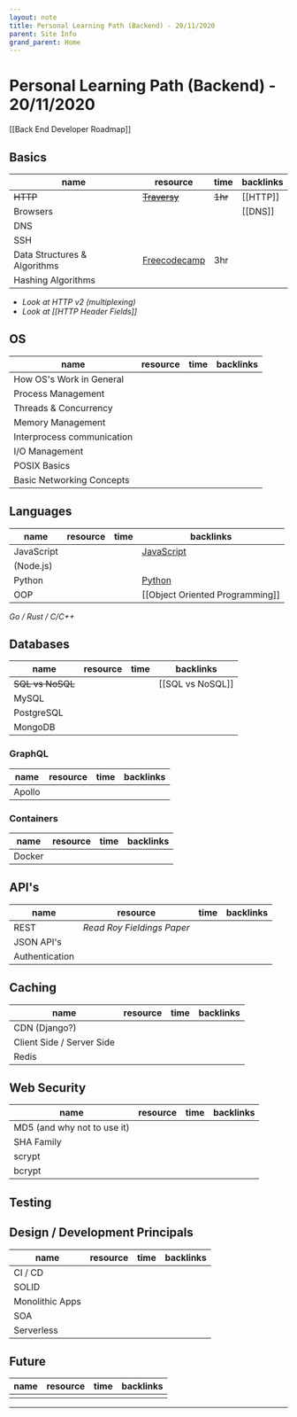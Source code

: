 ```yaml
---
layout: note
title: Personal Learning Path (Backend) - 20/11/2020
parent: Site Info
grand_parent: Home
---
```


# Personal Learning Path (Backend) - 20/11/2020

[[Back End Developer Roadmap]]

## Basics

| name                         | resource                                                                                                    | time    | backlinks |
| ---------------------------- | ----------------------------------------------------------------------------------------------------------- | ------- | --------- |
| ~~HTTP~~                     | ~~[Traversy](https://www.youtube.com/watch?v=iYM2zFP3Zn0)~~                                                 | ~~1hr~~ | [[HTTP]]  |
| Browsers                     |                                                                                                             |         | [[DNS]]   |
| DNS                          |                                                                                                             |         |           |
| SSH                          |                                                                                                             |         |           |
| Data Structures & Algorithms | [Freecodecamp](https://www.freecodecamp.org/news/learn-all-about-data-structures-used-in-computer-science/) | 3hr     |           |
| Hashing Algorithms           |                                                                                                             |         |           |

- _Look at HTTP v2 (multiplexing)_
- _Look at [[HTTP Header Fields]]_

## OS

| name                       | resource | time | backlinks |
| -------------------------- | -------- | ---- | --------- |
| How OS's Work in General   |          |      |           |
| Process Management         |          |      |           |
| Threads & Concurrency      |          |      |           |
| Memory Management          |          |      |           |
| Interprocess communication |          |      |           |
| I/O Management             |          |      |           |
| POSIX Basics               |          |      |           |
| Basic Networking Concepts  |          |      |           |

## Languages

| name       | resource | time | backlinks                       |
| ---------- | -------- | ---- | ------------------------------- |
| JavaScript |          |      | [JavaScript](../toc/javascript) |
| (Node.js)  |          |      |                                 |
| Python     |          |      | [Python](../toc/python)         |
| OOP        |          |      | [[Object Oriented Programming]] |

_Go / Rust / C/C++_

## Databases

| name             | resource | time | backlinks        |
| ---------------- | -------- | ---- | ---------------- |
| ~~SQL vs NoSQL~~ |          |      | [[SQL vs NoSQL]] |
| MySQL            |          |      |                  |
| PostgreSQL       |          |      |                  |
| MongoDB          |          |      |                  |

### GraphQL

| name   | resource | time | backlinks |
| ------ | -------- | ---- | --------- |
| Apollo |          |      |           |

### Containers

| name   | resource | time | backlinks |
| ------ | -------- | ---- | --------- |
| Docker |          |      |           |

## API's

| name           | resource                   | time | backlinks |
| -------------- | -------------------------- | ---- | --------- |
| REST           | _Read Roy Fieldings Paper_ |      |           |
| JSON API's     |                            |      |           |
| Authentication |                            |      |           |

## Caching

| name                      | resource | time | backlinks |
| ------------------------- | -------- | ---- | --------- |
| CDN (Django?)             |          |      |           |
| Client Side / Server Side |          |      |           |
| Redis                     |          |      |           |

## Web Security

| name                        | resource | time | backlinks |
| --------------------------- | -------- | ---- | --------- |
| MD5 (and why not to use it) |          |      |           |
| SHA Family                  |          |      |           |
| scrypt                      |          |      |           |
| bcrypt                      |          |      |           |

## Testing

## Design / Development Principals

| name            | resource | time | backlinks |
| --------------- | -------- | ---- | --------- |
| CI / CD         |          |      |           |
| SOLID           |          |      |           |
| Monolithic Apps |          |      |           |
| SOA             |          |      |           |
| Serverless      |          |      |           |

## Future

| name | resource | time | backlinks |
| ---- | -------- | ---- | --------- |
|      |          |      |           |

---
